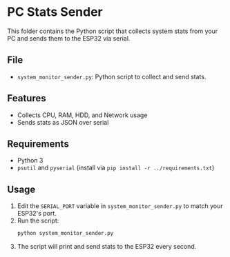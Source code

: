 # PC Stats Sender

This folder contains the Python script that collects system stats from your PC and sends them to the ESP32 via serial.

## File
- `system_monitor_sender.py`: Python script to collect and send stats.

## Features
- Collects CPU, RAM, HDD, and Network usage
- Sends stats as JSON over serial

## Requirements
- Python 3
- `psutil` and `pyserial` (install via `pip install -r ../requirements.txt`)

## Usage
1. Edit the `SERIAL_PORT` variable in `system_monitor_sender.py` to match your ESP32's port.
2. Run the script:
   ```bash
   python system_monitor_sender.py
   ```
3. The script will print and send stats to the ESP32 every second.
